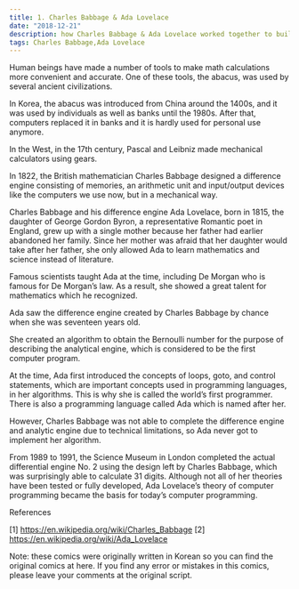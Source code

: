 ```yaml
---
title: 1. Charles Babbage & Ada Lovelace
date: "2018-12-21"
description: how Charles Babbage & Ada Lovelace worked together to build a computer
tags: Charles Babbage,Ada Lovelace
---
```



Human beings have made a number of tools to make math calculations more convenient and accurate. One of these tools, the abacus, was used by several ancient civilizations.

In Korea, the abacus was introduced from China around the 1400s, and it was used by individuals as well as banks until the 1980s. After that, computers replaced it in banks and it is hardly used for personal use anymore.

In the West, in the 17th century, Pascal and Leibniz made mechanical calculators using gears.


In 1822, the British mathematician Charles Babbage designed a difference engine consisting of memories, an arithmetic unit and input/output devices like the computers we use now, but in a mechanical way.


Charles Babbage and his difference engine
Ada Lovelace, born in 1815, the daughter of George Gordon Byron, a representative Romantic poet in England, grew up with a single mother because her father had earlier abandoned her family. Since her mother was afraid that her daughter would take after her father, she only allowed Ada to learn mathematics and science instead of literature.


Famous scientists taught Ada at the time, including De Morgan who is famous for De Morgan’s law. As a result, she showed a great talent for mathematics which he recognized.


Ada saw the difference engine created by Charles Babbage by chance when she was seventeen years old.



She created an algorithm to obtain the Bernoulli number for the purpose of describing the analytical engine, which is considered to be the first computer program.


At the time, Ada first introduced the concepts of loops, goto, and control statements, which are important concepts used in programming languages, in her algorithms. This is why she is called the world’s first programmer. There is also a programming language called Ada which is named after her.


However, Charles Babbage was not able to complete the difference engine and analytic engine due to technical limitations, so Ada never got to implement her algorithm.

From 1989 to 1991, the Science Museum in London completed the actual differential engine No. 2 using the design left by Charles Babbage, which was surprisingly able to calculate 31 digits. Although not all of her theories have been tested or fully developed, Ada Lovelace’s theory of computer programming became the basis for today’s computer programming.

References

[1] https://en.wikipedia.org/wiki/Charles_Babbage
[2] https://en.wikipedia.org/wiki/Ada_Lovelace

Note: these comics were originally written in Korean so you can find the original comics at here. If you find any error or mistakes in this comics, please leave your comments at the original script.
